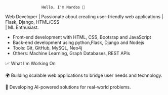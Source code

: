                     Hello, I'm Nardos 👋

Web Developer | Passionate about creating user-friendly web applications | Flask, Django, HTML/CSS  
                                 | ML Enthusiast.


- Front-end development with HTML, CSS, Bootsrap and JavaScript
- Back-end development using python,Flask,  Django and Nodejs
- Tools: Git, GitHub, MySQL, Neo4j
- Others: Machine Learning, Graph Databases, REST APIs

📈 What I'm Working On

🌍 Building scalable web applications to bridge user needs and technology.

🤖 Developing AI-powered solutions for real-world problems.






  
                           



